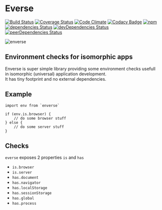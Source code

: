 
# Everse
 
[![Build Status](https://travis-ci.org/fullstackforger/enverse.svg?branch=master)](https://travis-ci.org/fullstackforger/enverse)
[![Coverage Status](https://coveralls.io/repos/github/fullstackforger/enverse/badge.svg?branch=master)](https://coveralls.io/github/fullstackforger/enverse?branch=master)
[![Code Climate](https://codeclimate.com/github/fullstackforger/enverse/badges/gpa.svg)](https://codeclimate.com/github/fullstackforger/enverse)
[![Codacy Badge](https://api.codacy.com/project/badge/Grade/f2cd6507e33244f8ab9b3e5ca65cf410)](https://www.codacy.com/app/fullstackforger/enverse?utm_source=github.com&amp;utm_medium=referral&amp;utm_content=fullstackforger/enverse&amp;utm_campaign=Badge_Grade)
[![npm](https://img.shields.io/npm/v/enverse.svg)](https://www.npmjs.com/package/enverse)  
[![dependencies Status](https://david-dm.org/fullstackforger/enverse/status.svg)](https://david-dm.org/fullstackforger/enverse)
[![devDependencies Status](https://david-dm.org/fullstackforger/enverse/dev-status.svg)](https://david-dm.org/fullstackforger/enverse?type=dev)
[![peerDependencies Status](https://david-dm.org/fullstackforger/enverse/peer-status.svg)](https://david-dm.org/fullstackforger/enverse?type=peer)

![enverse](https://cloud.githubusercontent.com/assets/10958238/19784539/0d637de0-9c8e-11e6-970d-f1e501bd1418.jpg)

## Environment checks for isomorphic apps
Enverse is super simple library providing some environment checks usefull in isomorphic (universal) application development.   
It has tiny footprint and no external dependencies.

## Example

```
import env from `enverse`

if (env.is.browser) {
    // do some browser stuff
} else {
    // do some server stuff
}
```

## Checks

`everse` exposes 2 properties `is` and `has`

* `is.browser`
* `is.server`
* `has.document`
* `has.navigator`
* `has.localStorage`
* `has.sessionStorage`
* `has.global`
* `has.process`
